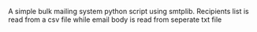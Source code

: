 A simple bulk mailing system python script using smtplib.
Recipients list is read from a csv file while
email body is read from seperate txt file 
